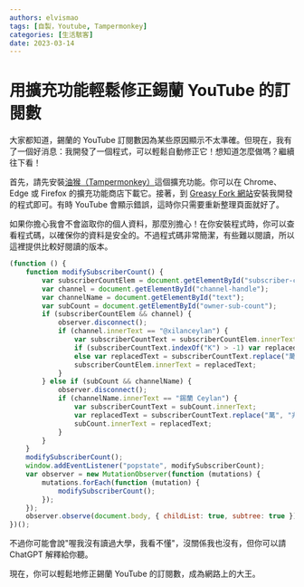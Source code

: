 ```yaml
---
authors: elvismao
tags: [自製，Youtube, Tampermonkey]
categories: [生活駭客]
date: 2023-03-14
---
```


# 用擴充功能輕鬆修正錫蘭 YouTube 的訂閱數

大家都知道，錫蘭的 YouTube 訂閱數因為某些原因顯示不太準確。但現在，我有了一個好消息：我開發了一個程式，可以輕鬆自動修正它！想知道怎麼做嗎？繼續往下看！

首先，請先安裝[油猴（Tampermonkey）](https://chrome.google.com/webstore/detail/dhdgffkkebhmkfjojejmpbldmpobfkfo)這個擴充功能。你可以在 Chrome、Edge 或 Firefox 的擴充功能商店下載它。接著，到 [Greasy Fork 網站](https://greasyfork.org/zh-TW/scripts/461789-%E9%8C%AB%E8%98%AD%E8%A8%82%E9%96%B1%E6%A0%A1%E6%AD%A3)安裝我開發的程式即可。有時 YouTube 會顯示錯誤，這時你只需要重新整理頁面就好了。

如果你擔心我會不會盜取你的個人資料，那麼別擔心！在你安裝程式時，你可以查看程式碼，以確保你的資料是安全的。不過程式碼非常簡潔，有些難以閱讀，所以這裡提供比較好閱讀的版本。

```js
(function () {
	function modifySubscriberCount() {
		var subscriberCountElem = document.getElementById("subscriber-count");
		var channel = document.getElementById("channel-handle");
		var channelName = document.getElementById("text");
		var subCount = document.getElementById("owner-sub-count");
		if (subscriberCountElem && channel) {
			observer.disconnect();
			if (channel.innerText == "@xilanceylan") {
				var subscriberCountText = subscriberCountElem.innerText;
				if (subscriberCountText.indexOf("K") > -1) var replacedText = parseInt(subscriberCountText.replace("K", "")) / 10 + "T";
				else var replacedText = subscriberCountText.replace("萬", "兆").replace("万", "兆");
				subscriberCountElem.innerText = replacedText;
			}
		} else if (subCount && channelName) {
			observer.disconnect();
			if (channelName.innerText == "錫蘭 Ceylan") {
				var subscriberCountText = subCount.innerText;
				var replacedText = subscriberCountText.replace("萬", "兆").replace("万", "兆");
				subCount.innerText = replacedText;
			}
		}
	}
	modifySubscriberCount();
	window.addEventListener("popstate", modifySubscriberCount);
	var observer = new MutationObserver(function (mutations) {
		mutations.forEach(function (mutation) {
			modifySubscriberCount();
		});
	});
	observer.observe(document.body, { childList: true, subtree: true });
})();
```

不過你可能會說"喔我沒有讀過大學，我看不懂"，沒關係我也沒有，但你可以請 ChatGPT 解釋給你聽。

現在，你可以輕鬆地修正錫蘭 YouTube 的訂閱數，成為網路上的大王。
